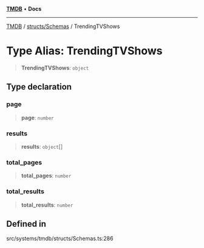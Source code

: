 [**TMDB**](../../../README.md) • **Docs**

***

[TMDB](../../../README.md) / [structs/Schemas](../README.md) / TrendingTVShows

# Type Alias: TrendingTVShows

> **TrendingTVShows**: `object`

## Type declaration

### page

> **page**: `number`

### results

> **results**: `object`[]

### total\_pages

> **total\_pages**: `number`

### total\_results

> **total\_results**: `number`

## Defined in

src/systems/tmdb/structs/Schemas.ts:286
